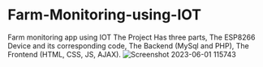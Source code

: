 # Farm-Monitoring-using-IOT
Farm monitoring app using IOT
The Project Has three parts, The ESP8266 Device and its corresponding code, The Backend (MySql and PHP), The Frontend (HTML, CSS, JS, AJAX).
![Screenshot 2023-06-01 115743](https://github.com/Wra8th/Farm-Monitoring-using-IOT/assets/56033607/0943deac-4093-4f59-9d49-4a534983d88c)

